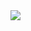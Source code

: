 <a href="https://raw.githubusercontent.com/rikhepworth/ResourceTemplates/master/IaaSDeployforDemo/IaaSDeployforDemo/Templates/DemoEnvironment.json" target="_blank">
    <img src="http://azuredeploy.net/deploybutton.png"/>
